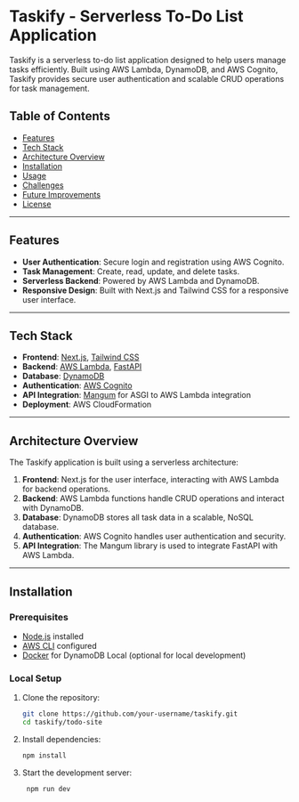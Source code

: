 # Taskify - Serverless To-Do List Application

Taskify is a serverless to-do list application designed to help users manage tasks efficiently. Built using AWS Lambda, DynamoDB, and AWS Cognito, Taskify provides secure user authentication and scalable CRUD operations for task management.

## Table of Contents

- [Features](#features)
- [Tech Stack](#tech-stack)
- [Architecture Overview](#architecture-overview)
- [Installation](#installation)
- [Usage](#usage)
- [Challenges](#challenges)
- [Future Improvements](#future-improvements)
- [License](#license)

---

## Features

- **User Authentication**: Secure login and registration using AWS Cognito.
- **Task Management**: Create, read, update, and delete tasks.
- **Serverless Backend**: Powered by AWS Lambda and DynamoDB.
- **Responsive Design**: Built with Next.js and Tailwind CSS for a responsive user interface.

---

## Tech Stack

- **Frontend**: [Next.js](https://nextjs.org/), [Tailwind CSS](https://tailwindcss.com/)
- **Backend**: [AWS Lambda](https://aws.amazon.com/lambda/), [FastAPI](https://fastapi.tiangolo.com/)
- **Database**: [DynamoDB](https://aws.amazon.com/dynamodb/)
- **Authentication**: [AWS Cognito](https://aws.amazon.com/cognito/)
- **API Integration**: [Mangum](https://mangum.io/) for ASGI to AWS Lambda integration
- **Deployment**: AWS CloudFormation

---

## Architecture Overview

The Taskify application is built using a serverless architecture:

1. **Frontend**: Next.js for the user interface, interacting with AWS Lambda for backend operations.
2. **Backend**: AWS Lambda functions handle CRUD operations and interact with DynamoDB.
3. **Database**: DynamoDB stores all task data in a scalable, NoSQL database.
4. **Authentication**: AWS Cognito handles user authentication and security.
5. **API Integration**: The Mangum library is used to integrate FastAPI with AWS Lambda.

---

## Installation

### Prerequisites

- [Node.js](https://nodejs.org/) installed
- [AWS CLI](https://aws.amazon.com/cli/) configured
- [Docker](https://www.docker.com/) for DynamoDB Local (optional for local development)

### Local Setup

1. Clone the repository:
   ```bash
   git clone https://github.com/your-username/taskify.git
   cd taskify/todo-site
2. Install dependencies:
   ```bash
   npm install
   
3. Start the development server:
   ```bash
    npm run dev
